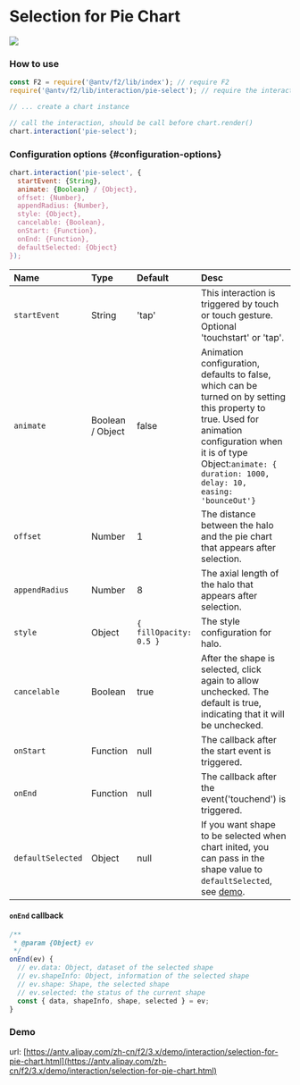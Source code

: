 # Selection for Pie Chart

![](../../../.gitbook/assets/pie.gif)

### How to use

```javascript
const F2 = require('@antv/f2/lib/index'); // require F2
require('@antv/f2/lib/interaction/pie-select'); // require the interaction

// ... create a chart instance

// call the interaction, should be call before chart.render()
chart.interaction('pie-select');
```

### Configuration options {#configuration-options}

```javascript
chart.interaction('pie-select', {
  startEvent: {String},
  animate: {Boolean} / {Object},
  offset: {Number},
  appendRadius: {Number},
  style: {Object},
  cancelable: {Boolean},
  onStart: {Function},
  onEnd: {Function},
  defaultSelected: {Object}
});
```

| Name | Type | Default | Desc |
| :--- | :--- | :--- | :--- |
| `startEvent` | String | 'tap' | This interaction is triggered  by touch or touch gesture. Optional 'touchstart' or 'tap'. |
| `animate` | Boolean / Object | false | Animation configuration, defaults to false, which can be turned on by setting this property to true. Used for animation configuration when it is of type Object:`animate: {  duration: 1000,  delay: 10,  easing: 'bounceOut'}` |
| `offset` | Number | 1 | The distance between the halo and the pie chart that appears after selection. |
| `appendRadius` | Number | 8 | The axial length of the halo that appears after selection. |
| `style` | Object | `{ fillOpacity: 0.5 }` | The style configuration for halo. |
| `cancelable` | Boolean | true | After the shape is selected, click again to allow unchecked. The default is true, indicating that it will be unchecked. |
| `onStart` | Function | null | The callback after the start event is triggered. |
| `onEnd` | Function | null | The callback after the event\('touchend'\) is triggered.  |
| `defaultSelected` | Object | null | If you want shape to be selected when chart inited, you can pass in the shape value to `defaultSelected`, see [demo](https://antv.alipay.com/zh-cn/f2/3.x/demo/interaction/selection-for-pie-chart.html). |

#### `onEnd` callback

```javascript
/**
 * @param {Object} ev
 */ 
onEnd(ev) {
  // ev.data: Object, dataset of the selected shape
  // ev.shapeInfo: Object, information of the selected shape
  // ev.shape: Shape, the selected shape
  // ev.selected: the status of the current shape
  const { data, shapeInfo, shape, selected } = ev;
}
```

### Demo

url: [https://antv.alipay.com/zh-cn/f2/3.x/demo/interaction/selection-for-pie-chart.html](https://antv.alipay.com/zh-cn/f2/3.x/demo/interaction/selection-for-pie-chart.html)



